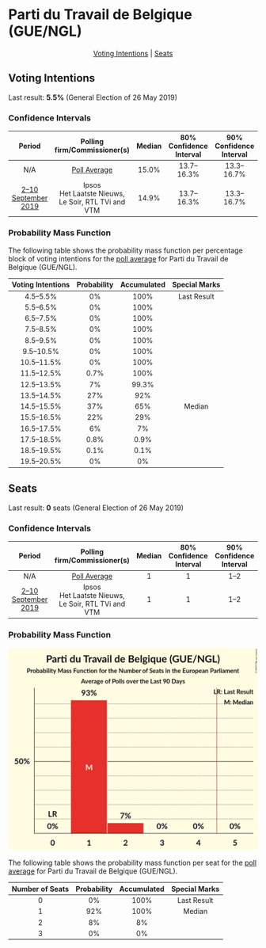 # Parti du Travail de Belgique (GUE/NGL)

<p align="center"><a href="#voting-intentions">Voting Intentions</a> | <a href="#seats">Seats</a></p>

## Voting Intentions

Last result: **5.5%** (General Election of 26 May 2019)

### Confidence Intervals

| Period     | Polling firm/Commissioner(s) | Median | 80% Confidence Interval | 90% Confidence Interval | 95% Confidence Interval | 99% Confidence Interval |
|:----------:|:----------------:|:-----------:|:-----------------------:|:-----------------------:|:-----------------------:|:-----------------------:|
| N/A | [Poll Average](average.html) | 15.0% | 13.7–16.3% | 13.3–16.7% | 13.0–17.1% | 12.4–17.8% |
| [2–10 September 2019](2019-09-10-Ipsos.html) | Ipsos <br> Het Laatste Nieuws, Le Soir, RTL TVi and VTM | 14.9% | 13.7–16.3% | 13.3–16.7% | 13.0–17.1% | 12.4–17.8% |

### Probability Mass Function

The following table shows the probability mass function per percentage block of voting intentions for the [poll average](average.html) for Parti du Travail de Belgique (GUE/NGL).

| Voting Intentions | Probability | Accumulated | Special Marks |
|:-----------------:|:-----------:|:-----------:|:-------------:|
| 4.5–5.5% | 0% | 100% | Last Result |
| 5.5–6.5% | 0% | 100% |  |
| 6.5–7.5% | 0% | 100% |  |
| 7.5–8.5% | 0% | 100% |  |
| 8.5–9.5% | 0% | 100% |  |
| 9.5–10.5% | 0% | 100% |  |
| 10.5–11.5% | 0% | 100% |  |
| 11.5–12.5% | 0.7% | 100% |  |
| 12.5–13.5% | 7% | 99.3% |  |
| 13.5–14.5% | 27% | 92% |  |
| 14.5–15.5% | 37% | 65% | Median |
| 15.5–16.5% | 22% | 29% |  |
| 16.5–17.5% | 6% | 7% |  |
| 17.5–18.5% | 0.8% | 0.9% |  |
| 18.5–19.5% | 0.1% | 0.1% |  |
| 19.5–20.5% | 0% | 0% |  |


## Seats

Last result: **0** seats (General Election of 26 May 2019)

### Confidence Intervals

| Period     | Polling firm/Commissioner(s) | Median | 80% Confidence Interval | 90% Confidence Interval | 95% Confidence Interval | 99% Confidence Interval |
|:----------:|:----------------:|:------:|:-----------------------:|:-----------------------:|:-----------------------:|:-----------------------:|
| N/A | [Poll Average](average.html) | 1 | 1 | 1–2 | 1–2 | 1–2 |
| [2–10 September 2019](2019-09-10-Ipsos.html) | Ipsos <br> Het Laatste Nieuws, Le Soir, RTL TVi and VTM | 1 | 1 | 1–2 | 1–2 | 1–2 |

### Probability Mass Function

![Graph with seats probability mass function not yet produced](average-seats-pmf-partidutravaildebelgiqueguengl.png "Seats Probability Mass Function")

The following table shows the probability mass function per seat for the [poll average](average.html) for Parti du Travail de Belgique (GUE/NGL).

| Number of Seats | Probability | Accumulated | Special Marks |
|:---------------:|:-----------:|:-----------:|:-------------:|
| 0 | 0% | 100% | Last Result |
| 1 | 92% | 100% | Median |
| 2 | 8% | 8% |  |
| 3 | 0% | 0% |  |


